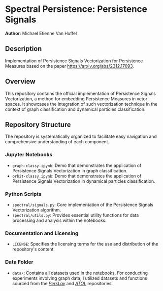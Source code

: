 # Spectral Persistence: Persistence Signals
**Author**: Michael Etienne Van Huffel

## Description
Implementation of Persistence Signals Vectorization for Persistence Measures based on the paper https://arxiv.org/abs/2312.17093.

## Overview
This repository contains the official implementation of Persistence Signals Vectorization, a method for embedding Persistence Measures in vetor spaces. It showcases the integration of such vectorization technique in the context of graph classification and dynamical particles classification.

## Repository Structure
The repository is systematically organized to facilitate easy navigation and comprehensive understanding of each component.

### Jupyter Notebooks
- `graph-classy.ipynb`: Demo that demonstrates the application of Persistence Signals Vectorization in graph classification.
- `orbit-classy.ipynb`: Demo that demonstrates the application of Persistence Signals Vectorization in dynamical particles classification.

### Python Scripts
- `spectral/signals.py`: Core implementation of the Persistence Signals Vectorization algorithm.
- `spectral/utils.py`: Provides essential utility functions for data processing and analysis within the notebooks.


### Documentation and Licensing
- `LICENSE`: Specifies the licensing terms for the use and distribution of the repository's content.

### Data Folder 
- `data/`: Contains all datasets used in the notebooks. For conducting experiments involving graph data, I utilized datasets and functions sourced from the [*PersLay*](https://github.com/MathieuCarriere/perslay) and [*ATOL*](https://github.com/martinroyer/atol) repositories.


